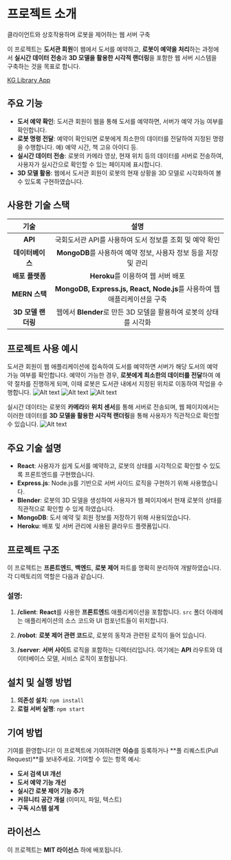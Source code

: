 # 프로젝트 소개

클라이언트와 상호작용하며 로봇을 제어하는 웹 서버 구축

이 프로젝트는 **도서관 회원**이 웹에서 도서를 예약하고, **로봇이 예약을 처리**하는 과정에서 **실시간 데이터 전송**과 **3D 모델을 활용한 시각적 랜더링**을 포함한 웹 서버 시스템을 구축하는 것을 목표로 합니다.

[KG Library App](https://kgwebserver-14978e851dae.herokuapp.com)

## 주요 기능
- **도서 예약 확인**: 도서관 회원이 웹을 통해 도서를 예약하면, 서버가 예약 가능 여부를 확인합니다.
- **로봇 명령 전달**: 예약이 확인되면 로봇에게 최소한의 데이터를 전달하여 지정된 명령을 수행합니다. 예) 예약 시간, 책 고유 아이디 등.
- **실시간 데이터 전송**: 로봇의 카메라 영상, 현재 위치 등의 데이터를 서버로 전송하여, 사용자가 실시간으로 확인할 수 있는 페이지에 표시합니다.
- **3D 모델 활용**: 웹에서 도서관 회원이 로봇의 현재 상황을 3D 모델로 시각화하여 볼 수 있도록 구현하였습니다.

## 사용한 기술 스택
| 기술 | 설명 |
|:--:|:--:|
| **API** | 국회도서관 API를 사용하여 도서 정보를 조회 및 예약 확인 |
| **데이터베이스** | **MongoDB**를 사용하여 예약 정보, 사용자 정보 등을 저장 및 관리 |
| **배포 플랫폼** | **Heroku**를 이용하여 웹 서버 배포 |
| **MERN 스택** | **MongoDB, Express.js, React, Node.js**를 사용하여 웹 애플리케이션을 구축 |
| **3D 모델 랜더링** | 웹에서 **Blender**로 만든 3D 모델을 활용하여 로봇의 상태를 시각화 |

## 프로젝트 사용 예시
도서관 회원이 웹 애플리케이션에 접속하여 도서를 예약하면 서버가 해당 도서의 예약 가능 여부를 확인합니다. 예약이 가능한 경우, **로봇에게 최소한의 데이터를 전달**하여 예약 절차를 진행하게 되며, 이때 로봇은 도서관 내에서 지정된 위치로 이동하여 작업을 수행합니다. 
![Alt text](https://github.com/jujujaejun/kg_web_server/blob/main/home1.png?raw=true)
![Alt text](https://github.com/jujujaejun/kg_web_server/blob/main/reservation.png?raw=true)
![Alt text](https://github.com/jujujaejun/kg_web_server/blob/main/send.png?raw=true)

실시간 데이터는 로봇의 **카메라**와 **위치 센서**를 통해 서버로 전송되며, 웹 페이지에서는 이러한 데이터를 **3D 모델을 활용한 시각적 랜더링**을 통해 사용자가 직관적으로 확인할 수 있습니다.
![Alt text](https://github.com/jujujaejun/kg_web_server/blob/main/robot.png?raw=true)

## 주요 기술 설명
- **React**: 사용자가 쉽게 도서를 예약하고, 로봇의 상태를 시각적으로 확인할 수 있도록 프론트엔드를 구현했습니다.
- **Express.js**: Node.js를 기반으로 서버 사이드 로직을 구현하기 위해 사용했습니다.
- **Blender**: 로봇의 3D 모델을 생성하여 사용자가 웹 페이지에서 현재 로봇의 상태를 직관적으로 확인할 수 있게 하였습니다.
- **MongoDB**: 도서 예약 및 회원 정보를 저장하기 위해 사용되었습니다.
- **Heroku**: 배포 및 서버 관리에 사용된 클라우드 플랫폼입니다.


## 프로젝트 구조

이 프로젝트는 **프론트엔드**, **백엔드**, **로봇 제어** 파트를 명확히 분리하여 개발하였습니다. 각 디렉토리의 역할은 다음과 같습니다.

### **설명**:

1. **/client**: **React**를 사용한 **프론트엔드** 애플리케이션을 포함합니다. `src` 폴더 아래에는 애플리케이션의 소스 코드와 UI 컴포넌트들이 위치합니다.
   
2. **/robot**: **로봇 제어 관련 코드**로, 로봇의 동작과 관련된 로직이 들어 있습니다.

3. **/server**: **서버 사이드** 로직을 포함하는 디렉터리입니다. 여기에는 **API** 라우트와 데이터베이스 모델, 서비스 로직이 포함됩니다.


## 설치 및 실행 방법
1. **의존성 설치**:
   ``` npm install ```
2. **로컬 서버 실행**:
   ``` npm start ```


## 기여 방법
기여를 환영합니다! 이 프로젝트에 기여하려면 **이슈**를 등록하거나 **풀 리퀘스트(Pull Request)**를 보내주세요.
기여할 수 있는 항목 예시:
- **도서 검색 UI 개선**
- **도서 예약 기능 개선**
- **실시간 로봇 제어 기능 추가**
- **커뮤니티 공간 개설** (이미지, 파일, 텍스트)
- **구독 시스템 설계**

## 라이선스
이 프로젝트는 **MIT 라이선스** 하에 배포됩니다.
